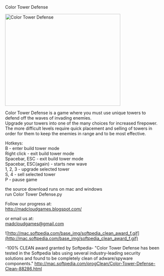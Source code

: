 Color Tower Defense

<img src='http://pygame.org/shots/1688.png' alt='Color Tower Defense' width='375' height='300' />


Color Tower Defense is a game where you must use unique towers to defend off the waves of invading enemies. <br />Upgrade your towers into one of the many choices for increased firepower. <br />The more difficult levels require quick placement and selling of towers in order for them to keep the enemies in range and to be most effective.

Hotkeys:
<br />B - enter build tower mode
<br />Right click - exit build tower mode
<br />Spacebar, ESC - exit build tower mode
<br />Spacebar, ESC(again) - starts new wave
<br />1, 2, 3 - upgrade selected tower
<br />S, 4 - sell selected tower
<br />P - pause game

the source download runs on mac and windows
<br />run Color Tower Defense.py

Follow our progress at:
<br />http://madcloudgames.blogspot.com/

or email us at:
<br />madcloudgames@gmail.com

![http://mac.softpedia.com/base_img/softpedia_clean_award_f.gif](http://mac.softpedia.com/base_img/softpedia_clean_award_f.gif)

-100% CLEAN award granted by Softpedia-
"Color Tower Defense has been tested in the Softpedia labs using several
industry-leading security solutions and found to be completely clean of
adware/spyware components."
http://mac.softpedia.com/progClean/Color-Tower-Defense-Clean-88286.html